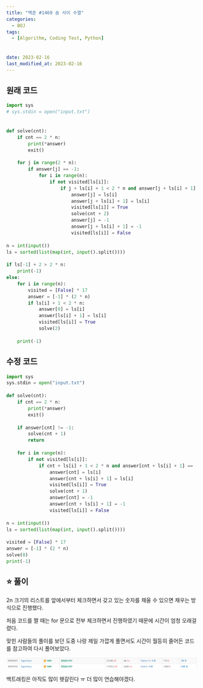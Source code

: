 ```yaml
---
title: "백준 #1469 숌 사이 수열"
categories:
  - BOJ
tags:
  - [Algorithm, Coding Test, Python]


date: 2023-02-16
last_modified_at: 2023-02-16
---
```


## 원래 코드

```python
import sys
# sys.stdin = open("input.txt")


def solve(cnt):
    if cnt == 2 * n:
        print(*answer)
        exit()

    for j in range(2 * n):
        if answer[j] == -1:
            for i in range(n):
                if not visited[ls[i]]:
                    if j + ls[i] + 1 < 2 * n and answer[j + ls[i] + 1] == -1:
                        answer[j] = ls[i]
                        answer[j + ls[i] + 1] = ls[i]
                        visited[ls[i]] = True
                        solve(cnt + 2)
                        answer[j] = -1
                        answer[j + ls[i] + 1] = -1
                        visited[ls[i]] = False

n = int(input())
ls = sorted(list(map(int, input().split())))

if ls[-1] + 2 > 2 * n:
    print(-1)
else:
    for i in range(n):
        visited = [False] * 17
        answer = [-1] * (2 * n)
        if ls[i] + 1 < 2 * n:
            answer[0] = ls[i]
            answer[ls[i] + 1] = ls[i]
            visited[ls[i]] = True
            solve(2)

    print(-1)
```



## 수정 코드

```python
import sys
sys.stdin = open("input.txt")

def solve(cnt):
    if cnt == 2 * n:
        print(*answer)
        exit()

    if answer[cnt] != -1:
        solve(cnt + 1)
        return

    for i in range(n):
        if not visited[ls[i]]:
            if cnt + ls[i] + 1 < 2 * n and answer[cnt + ls[i] + 1] == -1:
                answer[cnt] = ls[i]
                answer[cnt + ls[i] + 1] = ls[i]
                visited[ls[i]] = True
                solve(cnt + 1)
                answer[cnt] = -1
                answer[cnt + ls[i] + 1] = -1
                visited[ls[i]] = False

n = int(input())
ls = sorted(list(map(int, input().split())))

visited = [False] * 17
answer = [-1] * (2 * n)
solve(0)
print(-1)
```



## :star: 풀이

2n 크기의 리스트를 앞에서부터 체크하면서 갖고 있는 숫자를 채울 수 있으면 채우는 방식으로 진행했다.

처음 코드를 짤 때는 for 문으로 전부 체크하면서 진행하였기 때문에 시간이 엄청 오래걸렸다. 

맞힌 사람들의 풀이를 보던 도중 나랑 제일 가깝게 풀면서도 시간이 월등히 줄어든 코드를 참고하여 다시 풀어보았다. 

![1469](/assets/images/captured/BOJ/1469.png)

백트래킹은 아직도 많이 헷갈린다 ㅠ 더 많이 연습해야겠다.

